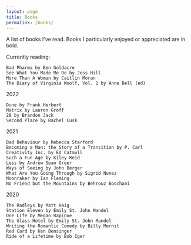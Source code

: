 ```yaml
---
layout: page
title: Books
permalink: /books/
---
```


A list of books I've read. Books I particularly enjoyed or appreciated are in bold.

Currently reading: 

    Bad Pharma by Ben Goldacre
    See What You Made Me Do by Jess Hill
    More Than A Woman by Caitlin Moran
    The Diary of Virginia Woolf, Vol. 1 by Anne Bell (ed)

2022

    Dune by Frank Herbert
    Matrix by Lauren Groff
    28 by Brandon Jack
    Second Place by Rachel Cusk

2021

    Bad Behaviour by Rebecca Starford
    Becoming a Man: the Story of a Transition by P. Carl
    Creativity Inc. by Ed Catmull
    Such a Fun Age by Kiley Reid
    Less by Andrew Sean Greer
    Ways of Seeing by John Berger
    What Are You Going Through by Sigrid Nunez
    Moonraker by Ian Fleming
    No Friend but the Mountains by Behrouz Boochani

2020

    The Radleys by Matt Haig
    Station Eleven by Emily St. John Mandel
    One Life by Megan Rapinoe
    The Glass Hotel by Emily St. John Mandel
    Writing the Romantic Comedy by Billy Mernit
    Red Card by Ken Bensinger
    Ride of a Lifetime by Bob Iger

